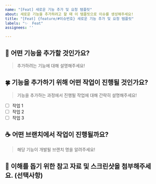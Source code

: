 ```yaml
---
name: "[Feat] 새로운 기능 추가 및 요청 템플릿"
about: 새로운 기능을 추가하려고 할 때 이 템플릿으로 이슈를 생성해주세요!
title: "[Feat] {feature/#이슈번호} 새로운 기능 추가 및 요청 템플릿"
labels: "✨  Feat"
assignees: ''

---
```


## 👀 어떤 기능을 추가할 것인가요?
> 추가하려는 기능에 대해 설명해주세요!

## 🍀 기능을 추가하기 위해 어떤 작업이 진행될 것인가요?
> 기능을 추가하는 과정에서 진행될 작업에 대해 간략히 설명해주세요!
- [ ] 작업 1
- [ ] 작업 2
- [ ] 작업 3

## ☕️ 어떤 브랜치에서 작업이 진행될까요?
> 해당 기능이 개발될 브랜치 명을 알려주세요!

## 📒 이해를 돕기 위한 참고 자료 및 스크린샷을 첨부해주세요. (선택사항)
